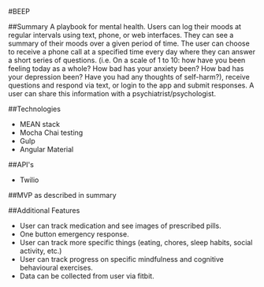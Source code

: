 #BEEP

##Summary
A playbook for mental health. Users can log their moods at regular intervals using text, phone, or web interfaces. They can see a summary of their moods over a given period of time. The user can choose to receive a phone call at a specified time every day where they can answer a short series of questions. (i.e. On a scale of 1 to 10: how have you been feeling today as a whole? How bad has your anxiety been? How bad has your depression been? Have you had any thoughts of self-harm?), receive questions and respond via text, or login to the app and submit responses. A user can share this information with a psychiatrist/psychologist.

##Technologies
* MEAN stack
* Mocha Chai testing
* Gulp
* Angular Material

##API's 
* Twilio

##MVP 
as described in summary

##Additional Features
* User can track medication and see images of prescribed pills.
* One button emergency response. 
* User can track more specific things (eating, chores, sleep habits, social activity, etc.)
* User can track progress on specific mindfulness and cognitive behavioural exercises.
* Data can be collected from user via fitbit.